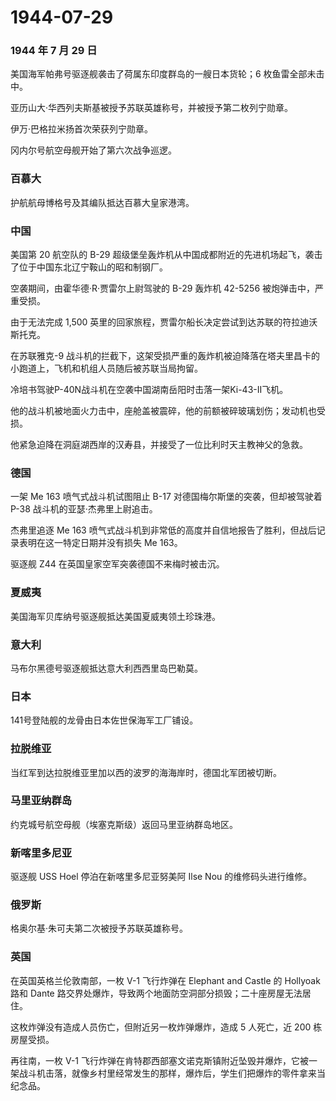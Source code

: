# 1944-07-29

### 1944 年 7 月 29 日

美国海军帕弗号驱逐舰袭击了荷属东印度群岛的一艘日本货轮；6
枚鱼雷全部未击中。

亚历山大·华西列夫斯基被授予苏联英雄称号，并被授予第二枚列宁勋章。

伊万·巴格拉米扬首次荣获列宁勋章。

冈内尔号航空母舰开始了第六次战争巡逻。

### 百慕大

护航航母博格号及其编队抵达百慕大皇家港湾。

### 中国

美国第 20 航空队的 B-29
超级堡垒轰炸机从中国成都附近的先进机场起飞，袭击了位于中国东北辽宁鞍山的昭和制钢厂。

空袭期间，由霍华德·R·贾雷尔上尉驾驶的 B-29 轰炸机 42-5256
被炮弹击中，严重受损。

由于无法完成 1,500
英里的回家旅程，贾雷尔船长决定尝试到达苏联的符拉迪沃斯托克。

在苏联雅克-9
战斗机的拦截下，这架受损严重的轰炸机被迫降落在塔夫里昌卡的小跑道上，飞机和机组人员随后被苏联当局拘留。

冷培书驾驶P-40N战斗机在空袭中国湖南岳阳时击落一架Ki-43-II飞机。

他的战斗机被地面火力击中，座舱盖被震碎，他的前额被碎玻璃划伤；发动机也受损。

他紧急迫降在洞庭湖西岸的汉寿县，并接受了一位比利时天主教神父的急救。

### 德国

一架 Me 163 喷气式战斗机试图阻止 B-17 对德国梅尔斯堡的突袭，但却被驾驶着
P-38 战斗机的亚瑟·杰弗里上尉追击。

杰弗里追逐 Me 163
喷气式战斗机到非常低的高度并自信地报告了胜利，但战后记录表明在这一特定日期并没有损失
Me 163。

驱逐舰 Z44 在英国皇家空军突袭德国不来梅时被击沉。

### 夏威夷

美国海军贝库纳号驱逐舰抵达美国夏威夷领土珍珠港。

### 意大利

马布尔黑德号驱逐舰抵达意大利西西里岛巴勒莫。

### 日本

141号登陆舰的龙骨由日本佐世保海军工厂铺设。

### 拉脱维亚

当红军到达拉脱维亚里加以西的波罗的海海岸时，德国北军团被切断。

### 马里亚纳群岛

约克城号航空母舰（埃塞克斯级）返回马里亚纳群岛地区。

### 新喀里多尼亚

驱逐舰 USS Hoel 停泊在新喀里多尼亚努美阿 Ilse Nou 的维修码头进行维修。

### 俄罗斯

格奥尔基·朱可夫第二次被授予苏联英雄称号。

### 英国

在英国英格兰伦敦南部，一枚 V-1 飞行炸弹在 Elephant and Castle 的
Hollyoak 路和 Dante
路交界处爆炸，导致两个地面防空洞部分损毁；二十座房屋无法居住。

这枚炸弹没有造成人员伤亡，但附近另一枚炸弹爆炸，造成 5 人死亡，近 200
栋房屋受损。

再往南，一枚 V-1
飞行炸弹在肯特郡西部塞文诺克斯镇附近坠毁并爆炸，它被一架战斗机击落，就像乡村里经常发生的那样，爆炸后，学生们把爆炸的零件拿来当纪念品。